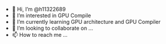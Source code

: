 - 👋 Hi, I’m @h11322689
- 👀 I’m interested in GPU Compile
- 🌱 I’m currently learning GPU architecture and GPU Compiler
- 💞️ I’m looking to collaborate on ...
- 📫 How to reach me ...

<!---
h11322689/h11322689 is a ✨ special ✨ repository because its `README.md` (this file) appears on your GitHub profile.
You can click the Preview link to take a look at your changes.
--->
